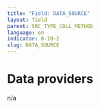 ```yaml
---
title: "Field: DATA_SOURCE"
layout: field
parent: SRC_TYPE_COLL_METHOD
language: en
indicator: 8-10-2
slug: DATA_SOURCE
---
```

# Data providers

n/a